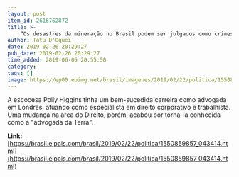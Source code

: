 ```yaml
---
layout: post
item_id: 2616762872
title: >-
    “Os desastres da mineração no Brasil podem ser julgados como crimes contra a humanidade”
author: Tatu D'Oquei
date: 2019-02-26 20:29:27
pub_date: 2019-02-26 20:29:27
time_added: 2019-06-05 20:55:50
category: 
tags: []
image: https://ep00.epimg.net/brasil/imagenes/2019/02/22/politica/1550859857_043414_1551197431_rrss_normal.jpg
---
```


A escocesa Polly Higgins tinha um bem-sucedida carreira como advogada em Londres, atuando como especialista em direito corporativo e trabalhista. Uma mudança na área do Direito, porém, acabou por torná-la conhecida como a "advogada da Terra".

**Link:** [https://brasil.elpais.com/brasil/2019/02/22/politica/1550859857_043414.html](https://brasil.elpais.com/brasil/2019/02/22/politica/1550859857_043414.html)

